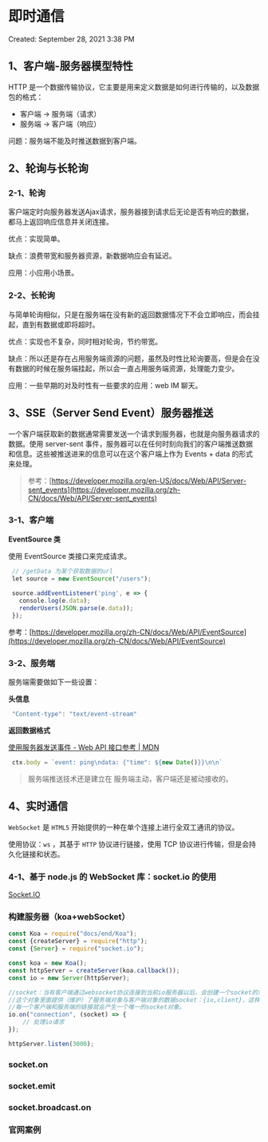 # 即时通信

Created: September 28, 2021 3:38 PM

## **1、客户端-服务器模型特性**

HTTP 是一个数据传输协议，它主要是用来定义数据是如何进行传输的，以及数据包的格式：

- 客户端 -> 服务端（请求）
- 服务端 -> 客户端（响应）

问题：服务端不能及时推送数据到客户端。

## **2、轮询与长轮询**

### **2-1、轮询**

客户端定时向服务器发送Ajax请求，服务器接到请求后无论是否有响应的数据，都马上返回响应信息并关闭连接。

优点：实现简单。

缺点：浪费带宽和服务器资源，新数据响应会有延迟。

应用：小应用小场景。

### **2-2、长轮询**

与简单轮询相似，只是在服务端在没有新的返回数据情况下不会立即响应，而会挂起，直到有数据或即将超时。

优点：实现也不复杂，同时相对轮询，节约带宽。

缺点：所以还是存在占用服务端资源的问题，虽然及时性比轮询要高，但是会在没有数据的时候在服务端挂起，所以会一直占用服务端资源，处理能力变少。

应用：一些早期的对及时性有一些要求的应用：web IM 聊天。

## **3、SSE（Server Send Event）服务器推送**

一个客户端获取新的数据通常需要发送一个请求到服务器，也就是向服务器请求的数据。使用 server-sent 事件，服务器可以在任何时刻向我们的客户端推送数据和信息。这些被推送进来的信息可以在这个客户端上作为 Events + data 的形式来处理。

> 参考：[https://developer.mozilla.org/en-US/docs/Web/API/Server-sent_events](https://developer.mozilla.org/zh-CN/docs/Web/API/Server-sent_events)
> 

### **3-1、客户端**

**EventSource 类**

使用 EventSource 类接口来完成请求。

```jsx
 // /getData 为某个获取数据的url
 let source = new EventSource("/users");
 
 source.addEventListener('ping', e => {
   console.log(e.data);
   renderUsers(JSON.parse(e.data));
 });
```

参考：[https://developer.mozilla.org/zh-CN/docs/Web/API/EventSource](https://developer.mozilla.org/zh-CN/docs/Web/API/EventSource)

### **3-2、服务端**

服务端需要做如下一些设置：

**头信息**

```jsx
 "Content-type": "text/event-stream"
```

**返回数据格式**

[使用服务器发送事件 - Web API 接口参考 | MDN](https://developer.mozilla.org/zh-CN/docs/Web/API/Server-sent_events/Using_server-sent_events)

```jsx
 ctx.body = `event: ping\ndata: {"time": ${new Date()}}\n\n`
```

> 服务端推送技术还是建立在 服务端主动，客户端还是被动接收的。
> 

## **4、实时通信**

`WebSocket` 是 `HTML5` 开始提供的一种在单个连接上进行全双工通讯的协议。

使用协议：`ws` ，其基于 `HTTP` 协议进行链接，使用 TCP 协议进行传输，但是会持久化链接和状态。

### **4-1、基于 node.js 的 WebSocket 库：socket.io 的使用**

[Socket.IO](https://socket.io/)

### 构建服务器（koa+webSocket）

```jsx
const Koa = require("docs/end/Koa");
const {createServer} = require("http");
const {Server} = require("socket.io");

const koa = new Koa();
const httpServer = createServer(koa.callback());
const io = new Server(httpServer);

//socket：当有客户端通过websocket协议连接到当前io服务器以后，会创建一个socket的对象，
//这个对象里面提供（维护）了服务端对象与客户端对象的数据socket：{io,client}，这样的话，
//每一个客户端和服务端的链接就会产生一个唯一的socket对象。
io.on("connection", (socket) => {
    // 处理io请求
});

httpServer.listen(3000);
```

### socket.on

### socket.emit

### socket.broadcast.on

### 官网案例